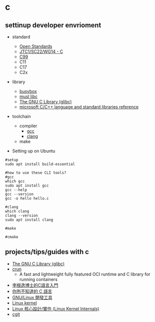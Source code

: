 # c

## settinup developer envrioment

* standard
    * [Open Standards](https://www.open-std.org/)
    * [JTC1/SC22/WG14 - C](https://www.open-std.org/JTC1/SC22/WG14/)
    * [C99](https://en.wikipedia.org/wiki/C99)
    * C11
    * C17
    * C2x

* library
    * [busybox](https://busybox.net/)
    * [musl libc](https://musl.libc.org/)
    * [The GNU C Library (glibc)](https://www.gnu.org/software/libc/)
    * [microsoft C/C++ language and standard libraries reference](https://learn.microsoft.com/en-us/cpp/cpp/c-cpp-language-and-standard-libraries?view=msvc-170)    

* toolchain
    * compiler    
        * [gcc](https://gcc.gnu.org/)
        * [clang](https://clang.llvm.org/)
    * make

* Setting up on Ubuntu

```shell
#setup
sudo apt install build-essential

#how to use these CLI tools?
#gcc
which gcc
sudo apt install gcc
gcc --help
gcc --version
gcc -o hello hello.c

#clang
which clang
clang --version
sudo apt install clang

#make

#cmake
```

## projects/tips/guides with c

* [The GNU C Library (glibc)](https://www.gnu.org/software/libc/)
* [crun](https://github.com/containers/crun)
    * A fast and lightweight fully featured OCI runtime and C library for running containers
* [李根逸博士的C語言入門](https://feis.studio/#/c)
* [你所不知道的 C 語言](https://hackmd.io/@sysprog/c-prog/%2F%40sysprog%2Fc-programming)
* [GNU/Linux 開發工具](https://hackmd.io/@sysprog/gnu-linux-dev/https%3A%2F%2Fhackmd.io%2Fs%2Fr1Psrf0KW)
* [Linux kernel](https://www.kernel.org/)
* [Linux 核心設計/實作 (Linux Kernel Internals)](http://wiki.csie.ncku.edu.tw/linux/schedule)
* [cgit](https://git.zx2c4.com/cgit/about/)